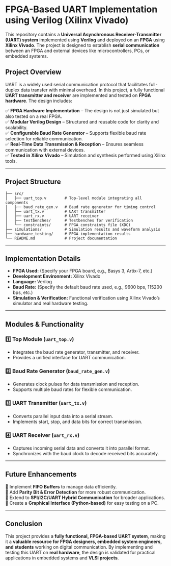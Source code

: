 
# **FPGA-Based UART Implementation using Verilog (Xilinx Vivado)**  

This repository contains a **Universal Asynchronous Receiver-Transmitter (UART) system** implemented using **Verilog** and deployed on an **FPGA** using **Xilinx Vivado**. The project is designed to establish **serial communication** between an FPGA and external devices like microcontrollers, PCs, or embedded systems.  

## **Project Overview**  
UART is a widely used serial communication protocol that facilitates full-duplex data transfer with minimal overhead. In this project, a fully functional **UART transmitter and receiver** are implemented and tested on **FPGA hardware**. The design includes:  

✅ **FPGA Hardware Implementation** – The design is not just simulated but also tested on a real FPGA.  
✅ **Modular Verilog Design** – Structured and reusable code for clarity and scalability.  
✅ **Configurable Baud Rate Generator** – Supports flexible baud rate selection for reliable communication.  
✅ **Real-Time Data Transmission & Reception** – Ensures seamless communication with external devices.  
✅ **Tested in Xilinx Vivado** – Simulation and synthesis performed using Xilinx tools.  

---

## **Project Structure**  
```
├── src/                  
│   ├── uart_top.v        # Top-level module integrating all components  
│   ├── baud_rate_gen.v   # Baud rate generator for timing control  
│   ├── uart_tx.v         # UART transmitter  
│   ├── uart_rx.v         # UART receiver  
│   ├── testbenches/      # Testbenches for verification  
│   └── constraints/      # FPGA constraints file (XDC)  
├── simulations/          # Simulation results and waveform analysis  
├── hardware_testing/     # FPGA implementation results  
└── README.md             # Project documentation  
```  

---

## **Implementation Details**  
- **FPGA Used:** (Specify your FPGA board, e.g., Basys 3, Artix-7, etc.)  
- **Development Environment:** Xilinx Vivado  
- **Language:** Verilog  
- **Baud Rate:** (Specify the default baud rate used, e.g., 9600 bps, 115200 bps, etc.)  
- **Simulation & Verification:** Functional verification using Xilinx Vivado’s simulator and real hardware testing.  

---

## **Modules & Functionality**  
### **1️⃣ Top Module (`uart_top.v`)**  
- Integrates the baud rate generator, transmitter, and receiver.  
- Provides a unified interface for UART communication.  

### **2️⃣ Baud Rate Generator (`baud_rate_gen.v`)**  
- Generates clock pulses for data transmission and reception.  
- Supports multiple baud rates for flexible communication.  

### **3️⃣ UART Transmitter (`uart_tx.v`)**  
- Converts parallel input data into a serial stream.  
- Implements start, stop, and data bits for correct transmission.  

### **4️⃣ UART Receiver (`uart_rx.v`)**  
- Captures incoming serial data and converts it into parallel format.  
- Synchronizes with the baud clock to decode received bits accurately.  

---

## **Future Enhancements**  
🔹 Implement **FIFO Buffers** to manage data efficiently.  
🔹 Add **Parity Bit & Error Detection** for more robust communication.  
🔹 Extend to **SPI/I2C/UART Hybrid Communication** for broader applications.  
🔹 Create a **Graphical Interface (Python-based)** for easy testing on a PC.  

---

## **Conclusion**  
This project provides a **fully functional, FPGA-based UART system**, making it a **valuable resource for FPGA designers, embedded system engineers, and students** working on digital communication. By implementing and testing this UART on **real hardware**, the design is validated for practical applications in embedded systems and **VLSI projects**.  
